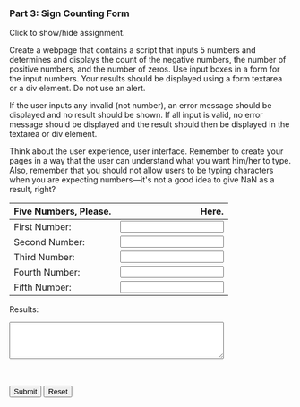 ### Part 3: Sign Counting Form

<p id="flip">Click to show/hide assignment.</p>
<div id="panel">
Create a webpage that contains a script that inputs 5 numbers and determines and displays the count of the negative numbers, the number of positive numbers, and the number of zeros. Use input boxes in a form for the input numbers. Your results should be displayed using a form textarea or a div element. Do not use an alert.

If the user inputs any invalid (not number), an error message should be displayed and no result should be shown. If all input is valid, no error message should be displayed and the result should then be displayed in the textarea or div element.

Think about the user experience, user interface. Remember to create your pages in a way that the user can understand what you want him/her to type. Also, remember that you should not allow users to be typing characters when you are expecting numbers—it's not a good idea to give NaN as a result, right?
</div>

<section class="body">


<form name="myform">

| Five Numbers, Please. |  Here. |
|:---|---:|
| First Number: | <input type="number" name="num1" step="1" required><span class="validity"></span> |
| Second Number: | <input type="number" name="num2" step="1" required><span class="validity"></span> |
| Third Number: | <input type="number" name="num3" step="1" required><span class="validity"></span> |
| Fourth Number: | <input type="number" name="num4" step="1" required><span class="validity"></span> |
| Fifth Number: | <input type="number" name="num5" step="1" required><span class="validity"></span> |


Results: 
<br>
<textarea rows="4" cols="45" name="result" id="results"></textarea>
<br><br>
<input type="button" class="button-primary" onclick="process()" value="Submit">
<input type="reset" value="Reset" id="reset">

</form>
</section>

<script>
function process()
{
let numbers = [];
let negnum = 0, posnum = 0, zeronum = 0;

numbers[0] = parseInt(document.forms["myform"].elements["num1"].value);
numbers[1] = parseInt(document.forms["myform"].elements["num2"].value);
numbers[2] = parseInt(document.forms["myform"].elements["num3"].value);
numbers[3] = parseInt(document.forms["myform"].elements["num4"].value);
numbers[4] = parseInt(document.forms["myform"].elements["num5"].value);

for (let i = 0; i < 5 ; i++) {
    if (numbers[i] < 0) {
        negnum++;
    } else if (numbers[i] > 0) {
        posnum++;
    } else {
        zeronum++;
    }
}

if (isNaN(numbers[0]) || isNaN(numbers[1]) || isNaN(numbers[2]) || isNaN(numbers[3]) || isNaN(numbers[4])) {
    document.forms["myform"].elements["result"].textContent = ("You have entered invalid input. Please enter integers only."); 
} else {
    if (negnum == 0) negnum = "no";
    if (posnum == 0) posnum = "no";
    if (zeronum == 0) zeronum = "no";
    document.forms["myform"].elements["result"].textContent = ("You have entered " + negnum + " negative, " + posnum + " positive, and " + zeronum + " zero numbers."); 
}
}
</script>

<script>
$(document).ready(function(){
          $('#reset').click(function(){
            $("#results").text("");
        });
});
</script>